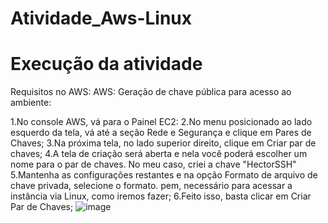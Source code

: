# Atividade_Aws-Linux
# Execução da atividade
Requisitos no AWS:
AWS: Geração de chave pública para acesso ao ambiente:

1.No console AWS, vá para o Painel EC2:
2.No menu posicionado ao lado esquerdo da tela, vá até a seção Rede e Segurança e clique em Pares de Chaves;
3.Na próxima tela, no lado superior direito, clique em Criar par de chaves;
4.A tela de criação será aberta e nela você poderá escolher um nome para o par de chaves. No meu caso, criei a chave "HectorSSH"
5.Mantenha as configurações restantes e na opção Formato de arquivo de chave privada, selecione o formato. pem, necessário para acessar a instância via Linux, como iremos fazer;
6.Feito isso, basta clicar em Criar Par de Chaves;
![image](https://github.com/HectorCardoso53/Atividade_Aws-Linux/assets/118605794/63403cdc-c4cc-4f8b-bc0a-ed96752644bd)
